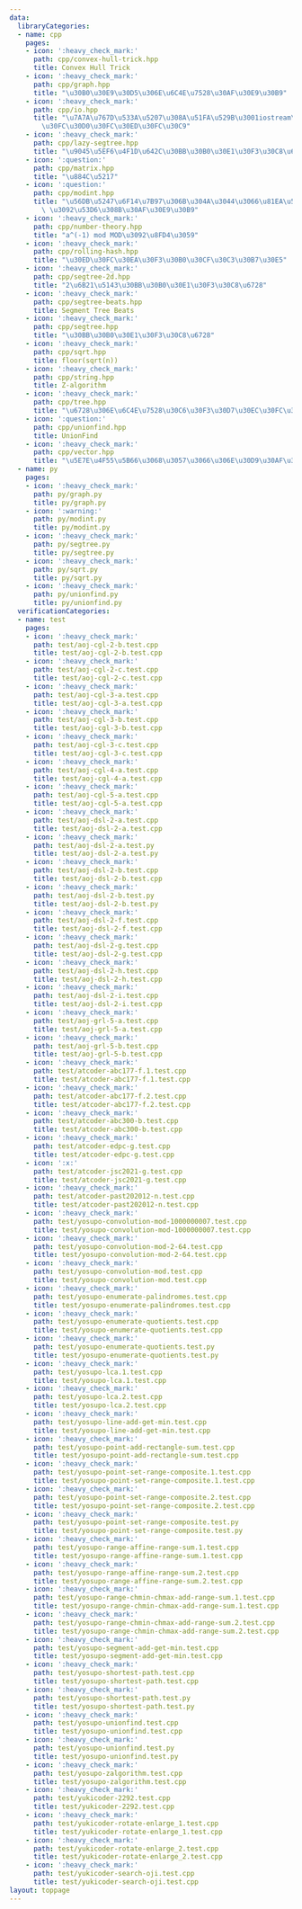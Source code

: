 ```yaml
---
data:
  libraryCategories:
  - name: cpp
    pages:
    - icon: ':heavy_check_mark:'
      path: cpp/convex-hull-trick.hpp
      title: Convex Hull Trick
    - icon: ':heavy_check_mark:'
      path: cpp/graph.hpp
      title: "\u30B0\u30E9\u30D5\u306E\u6C4E\u7528\u30AF\u30E9\u30B9"
    - icon: ':heavy_check_mark:'
      path: cpp/io.hpp
      title: "\u7A7A\u767D\u533A\u5207\u308A\u51FA\u529B\u3001iostream\u306E\u30AA\
        \u30FC\u30D0\u30FC\u30ED\u30FC\u30C9"
    - icon: ':heavy_check_mark:'
      path: cpp/lazy-segtree.hpp
      title: "\u9045\u5EF6\u4F1D\u642C\u30BB\u30B0\u30E1\u30F3\u30C8\u6728"
    - icon: ':question:'
      path: cpp/matrix.hpp
      title: "\u884C\u5217"
    - icon: ':question:'
      path: cpp/modint.hpp
      title: "\u56DB\u5247\u6F14\u7B97\u306B\u304A\u3044\u3066\u81EA\u52D5\u3067 mod\
        \ \u3092\u53D6\u308B\u30AF\u30E9\u30B9"
    - icon: ':heavy_check_mark:'
      path: cpp/number-theory.hpp
      title: "a^(-1) mod MOD\u3092\u8FD4\u3059"
    - icon: ':heavy_check_mark:'
      path: cpp/rolling-hash.hpp
      title: "\u30ED\u30FC\u30EA\u30F3\u30B0\u30CF\u30C3\u30B7\u30E5"
    - icon: ':heavy_check_mark:'
      path: cpp/segtree-2d.hpp
      title: "2\u6B21\u5143\u30BB\u30B0\u30E1\u30F3\u30C8\u6728"
    - icon: ':heavy_check_mark:'
      path: cpp/segtree-beats.hpp
      title: Segment Tree Beats
    - icon: ':heavy_check_mark:'
      path: cpp/segtree.hpp
      title: "\u30BB\u30B0\u30E1\u30F3\u30C8\u6728"
    - icon: ':heavy_check_mark:'
      path: cpp/sqrt.hpp
      title: floor(sqrt(n))
    - icon: ':heavy_check_mark:'
      path: cpp/string.hpp
      title: Z-algorithm
    - icon: ':heavy_check_mark:'
      path: cpp/tree.hpp
      title: "\u6728\u306E\u6C4E\u7528\u30C6\u30F3\u30D7\u30EC\u30FC\u30C8"
    - icon: ':question:'
      path: cpp/unionfind.hpp
      title: UnionFind
    - icon: ':heavy_check_mark:'
      path: cpp/vector.hpp
      title: "\u5E7E\u4F55\u5B66\u3068\u3057\u3066\u306E\u30D9\u30AF\u30C8\u30EB"
  - name: py
    pages:
    - icon: ':heavy_check_mark:'
      path: py/graph.py
      title: py/graph.py
    - icon: ':warning:'
      path: py/modint.py
      title: py/modint.py
    - icon: ':heavy_check_mark:'
      path: py/segtree.py
      title: py/segtree.py
    - icon: ':heavy_check_mark:'
      path: py/sqrt.py
      title: py/sqrt.py
    - icon: ':heavy_check_mark:'
      path: py/unionfind.py
      title: py/unionfind.py
  verificationCategories:
  - name: test
    pages:
    - icon: ':heavy_check_mark:'
      path: test/aoj-cgl-2-b.test.cpp
      title: test/aoj-cgl-2-b.test.cpp
    - icon: ':heavy_check_mark:'
      path: test/aoj-cgl-2-c.test.cpp
      title: test/aoj-cgl-2-c.test.cpp
    - icon: ':heavy_check_mark:'
      path: test/aoj-cgl-3-a.test.cpp
      title: test/aoj-cgl-3-a.test.cpp
    - icon: ':heavy_check_mark:'
      path: test/aoj-cgl-3-b.test.cpp
      title: test/aoj-cgl-3-b.test.cpp
    - icon: ':heavy_check_mark:'
      path: test/aoj-cgl-3-c.test.cpp
      title: test/aoj-cgl-3-c.test.cpp
    - icon: ':heavy_check_mark:'
      path: test/aoj-cgl-4-a.test.cpp
      title: test/aoj-cgl-4-a.test.cpp
    - icon: ':heavy_check_mark:'
      path: test/aoj-cgl-5-a.test.cpp
      title: test/aoj-cgl-5-a.test.cpp
    - icon: ':heavy_check_mark:'
      path: test/aoj-dsl-2-a.test.cpp
      title: test/aoj-dsl-2-a.test.cpp
    - icon: ':heavy_check_mark:'
      path: test/aoj-dsl-2-a.test.py
      title: test/aoj-dsl-2-a.test.py
    - icon: ':heavy_check_mark:'
      path: test/aoj-dsl-2-b.test.cpp
      title: test/aoj-dsl-2-b.test.cpp
    - icon: ':heavy_check_mark:'
      path: test/aoj-dsl-2-b.test.py
      title: test/aoj-dsl-2-b.test.py
    - icon: ':heavy_check_mark:'
      path: test/aoj-dsl-2-f.test.cpp
      title: test/aoj-dsl-2-f.test.cpp
    - icon: ':heavy_check_mark:'
      path: test/aoj-dsl-2-g.test.cpp
      title: test/aoj-dsl-2-g.test.cpp
    - icon: ':heavy_check_mark:'
      path: test/aoj-dsl-2-h.test.cpp
      title: test/aoj-dsl-2-h.test.cpp
    - icon: ':heavy_check_mark:'
      path: test/aoj-dsl-2-i.test.cpp
      title: test/aoj-dsl-2-i.test.cpp
    - icon: ':heavy_check_mark:'
      path: test/aoj-grl-5-a.test.cpp
      title: test/aoj-grl-5-a.test.cpp
    - icon: ':heavy_check_mark:'
      path: test/aoj-grl-5-b.test.cpp
      title: test/aoj-grl-5-b.test.cpp
    - icon: ':heavy_check_mark:'
      path: test/atcoder-abc177-f.1.test.cpp
      title: test/atcoder-abc177-f.1.test.cpp
    - icon: ':heavy_check_mark:'
      path: test/atcoder-abc177-f.2.test.cpp
      title: test/atcoder-abc177-f.2.test.cpp
    - icon: ':heavy_check_mark:'
      path: test/atcoder-abc300-b.test.cpp
      title: test/atcoder-abc300-b.test.cpp
    - icon: ':heavy_check_mark:'
      path: test/atcoder-edpc-g.test.cpp
      title: test/atcoder-edpc-g.test.cpp
    - icon: ':x:'
      path: test/atcoder-jsc2021-g.test.cpp
      title: test/atcoder-jsc2021-g.test.cpp
    - icon: ':heavy_check_mark:'
      path: test/atcoder-past202012-n.test.cpp
      title: test/atcoder-past202012-n.test.cpp
    - icon: ':heavy_check_mark:'
      path: test/yosupo-convolution-mod-1000000007.test.cpp
      title: test/yosupo-convolution-mod-1000000007.test.cpp
    - icon: ':heavy_check_mark:'
      path: test/yosupo-convolution-mod-2-64.test.cpp
      title: test/yosupo-convolution-mod-2-64.test.cpp
    - icon: ':heavy_check_mark:'
      path: test/yosupo-convolution-mod.test.cpp
      title: test/yosupo-convolution-mod.test.cpp
    - icon: ':heavy_check_mark:'
      path: test/yosupo-enumerate-palindromes.test.cpp
      title: test/yosupo-enumerate-palindromes.test.cpp
    - icon: ':heavy_check_mark:'
      path: test/yosupo-enumerate-quotients.test.cpp
      title: test/yosupo-enumerate-quotients.test.cpp
    - icon: ':heavy_check_mark:'
      path: test/yosupo-enumerate-quotients.test.py
      title: test/yosupo-enumerate-quotients.test.py
    - icon: ':heavy_check_mark:'
      path: test/yosupo-lca.1.test.cpp
      title: test/yosupo-lca.1.test.cpp
    - icon: ':heavy_check_mark:'
      path: test/yosupo-lca.2.test.cpp
      title: test/yosupo-lca.2.test.cpp
    - icon: ':heavy_check_mark:'
      path: test/yosupo-line-add-get-min.test.cpp
      title: test/yosupo-line-add-get-min.test.cpp
    - icon: ':heavy_check_mark:'
      path: test/yosupo-point-add-rectangle-sum.test.cpp
      title: test/yosupo-point-add-rectangle-sum.test.cpp
    - icon: ':heavy_check_mark:'
      path: test/yosupo-point-set-range-composite.1.test.cpp
      title: test/yosupo-point-set-range-composite.1.test.cpp
    - icon: ':heavy_check_mark:'
      path: test/yosupo-point-set-range-composite.2.test.cpp
      title: test/yosupo-point-set-range-composite.2.test.cpp
    - icon: ':heavy_check_mark:'
      path: test/yosupo-point-set-range-composite.test.py
      title: test/yosupo-point-set-range-composite.test.py
    - icon: ':heavy_check_mark:'
      path: test/yosupo-range-affine-range-sum.1.test.cpp
      title: test/yosupo-range-affine-range-sum.1.test.cpp
    - icon: ':heavy_check_mark:'
      path: test/yosupo-range-affine-range-sum.2.test.cpp
      title: test/yosupo-range-affine-range-sum.2.test.cpp
    - icon: ':heavy_check_mark:'
      path: test/yosupo-range-chmin-chmax-add-range-sum.1.test.cpp
      title: test/yosupo-range-chmin-chmax-add-range-sum.1.test.cpp
    - icon: ':heavy_check_mark:'
      path: test/yosupo-range-chmin-chmax-add-range-sum.2.test.cpp
      title: test/yosupo-range-chmin-chmax-add-range-sum.2.test.cpp
    - icon: ':heavy_check_mark:'
      path: test/yosupo-segment-add-get-min.test.cpp
      title: test/yosupo-segment-add-get-min.test.cpp
    - icon: ':heavy_check_mark:'
      path: test/yosupo-shortest-path.test.cpp
      title: test/yosupo-shortest-path.test.cpp
    - icon: ':heavy_check_mark:'
      path: test/yosupo-shortest-path.test.py
      title: test/yosupo-shortest-path.test.py
    - icon: ':heavy_check_mark:'
      path: test/yosupo-unionfind.test.cpp
      title: test/yosupo-unionfind.test.cpp
    - icon: ':heavy_check_mark:'
      path: test/yosupo-unionfind.test.py
      title: test/yosupo-unionfind.test.py
    - icon: ':heavy_check_mark:'
      path: test/yosupo-zalgorithm.test.cpp
      title: test/yosupo-zalgorithm.test.cpp
    - icon: ':heavy_check_mark:'
      path: test/yukicoder-2292.test.cpp
      title: test/yukicoder-2292.test.cpp
    - icon: ':heavy_check_mark:'
      path: test/yukicoder-rotate-enlarge_1.test.cpp
      title: test/yukicoder-rotate-enlarge_1.test.cpp
    - icon: ':heavy_check_mark:'
      path: test/yukicoder-rotate-enlarge_2.test.cpp
      title: test/yukicoder-rotate-enlarge_2.test.cpp
    - icon: ':heavy_check_mark:'
      path: test/yukicoder-search-oji.test.cpp
      title: test/yukicoder-search-oji.test.cpp
layout: toppage
---
```

